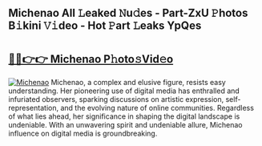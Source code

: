 ## Michenao All 𝙻eaked 𝙽u𝚍es - Part-ZxU 𝙿hotos B𝚒kini 𝚅𝚒deo - Hot 𝙿art 𝙻eaks YpQes

# <h2><a href="http://ld18kr.urlbe.top/?page=Michenao">🔗🔗👉👉 Michenao P𝚑oto𝚜Vid𝚎o</a></h2>

[![Michenao](https://i.imgur.com/eBuTRDB.gif)](http://ld18kr.urlbe.top/?page=Michenao)
Michenao, a complex and elusive figure, resists easy understanding. Her pioneering use of digital media has enthralled and infuriated observers, sparking discussions on artistic expression, self-representation, and the evolving nature of online communities. Regardless of what lies ahead, her significance in shaping the digital landscape is undeniable. With an unwavering spirit and undeniable allure, Michenao influence on digital media is groundbreaking.
